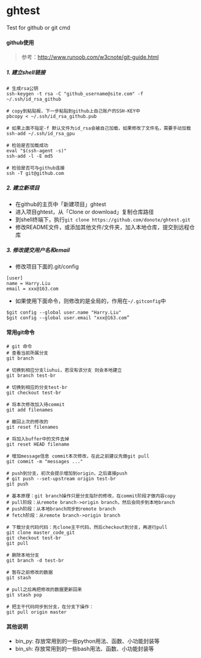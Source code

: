 # ghtest
Test for github or git cmd

#### github使用

>参考：http://www.runoob.com/w3cnote/git-guide.html

##### 1. 建立shell链接
```
# 生成rsa公钥
ssh-keygen -t rsa -C "github_username@site.com" -f ~/.ssh/id_rsa_github

# copy到粘贴板，下一步粘贴到github上自己账户的SSH-KEY中
pbcopy < ~/.ssh/id_rsa_github.pub

# 如果上面不指定-f 默认文件为id_rsa会被自己加载，如果修改了文件名，需要手动加载
ssh-add ~/.ssh/id_rsa_gpu

# 检验是否加载成功
eval "$(ssh-agent -s)"
ssh-add -l -E md5

# 检验是否可与github连接
ssh -T git@github.com
```

##### 2. 建立新项目
- 在github的主页中「新建项目」ghtest
- 进入项目ghtest，从「Clone or download」复制仓库路径
- 到shell终端下，执行```git clone https://github.com/donote/ghtest.git```  
- 修改README文件，或添加其他文件/文件夹，加入本地仓库，提交到远程仓库

##### 3. 修改提交用户名和email
- 修改项目下面的.git/config
```
[user]
name = Harry.Liu
email = xxx@163.com
```

- 如果使用下面命令，则修改的是全局的，作用在```~/.gitconfig```中

```
$git config --global user.name "Harry.Liu"
$git config --global user.email "xxx@163.com”
```

#### 常用git命令

```
# git 命令
# 查看当前所属分支
git branch

# 切换到相应分支liuhui，若没有该分支 则会本地建立
git branch test-br

# 切换到相应的分支test-br
git checkout test-br

# 将本次修改加入待commit
git add filenames

# 撤回上次的修改的
git reset filenames

# 将加入buffer中的文件去掉
git reset HEAD filename

# 增加message信息 commit本次修改，在此之前建议先做git pull
git commit -m "messages ..."

# push到分支，初次会提示增加到origin，之后直接push
# git push --set-upstream origin test-br
git push

# 基本原理：git branch操作只是分支指针的修改，在commit阶段才做内容copy
# pull阶段：从remote branch->origin branch，然后会同步到本地branch
# push阶段：从本地branch同步到remote branch
# fetch阶段：从remote branch->origin branch

# 下载分支代码代码：先clone主干代码，然后checkout到分支，再进行pull
git clone master_code_git
git checkout test-br
git pull

# 删除本地分支
git branch -d test-br

# 暂存之前修改的数据
git stash 

# pull之后再把修改的数据更新回来
git stash pop

# 把主干代码同步到分支，在分支下操作：
git pull origin master

```


#### 其他说明

- bin_py: 存放常用到的一些python用法、函数、小功能封装等
- bin_sh: 存放常用到的一些bash用法、函数、小功能封装等



